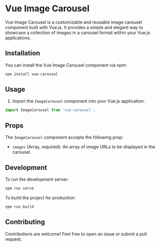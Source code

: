 # Vue Image Carousel
Vue Image Carousel is a customizable and reusable image carousel component built with Vue.js. It provides a simple and elegant way to showcase a collection of images in a carousel format within your Vue.js applications.

## Installation
You can install the Vue Image Carousel component via npm:

```bash
npm install vue-carousel
```

## Usage
1. Import the `ImageCarousel` component into your Vue.js application:

```javascript
import ImageCarousel from 'vue-carousel';
```


## Props
The `ImageCarousel` component accepts the following prop:

- `images` (Array, required): An array of image URLs to be displayed in the carousel.


## Development

To run the development server:

```bash
npm run serve
```

To build the project for production:

```bash
npm run build
```

## Contributing

Contributions are welcome! Feel free to open an issue or submit a pull request.
